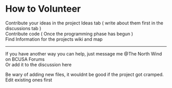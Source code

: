 # How to Volunteer

Contribute your ideas in the project Ideas tab ( write about them first in the discussions tab )<br>
Contribute code ( Once the programming phase has begun )<br>
Find Information for the projects wiki and map<br>
- - -
If you have another way you can help, just message me @The North Wind on BCUSA Forums<br>
Or add it to the discussion here<br>

Be wary of adding new files, it wouldnt be good if the project got cramped. Edit existing ones first<br>
